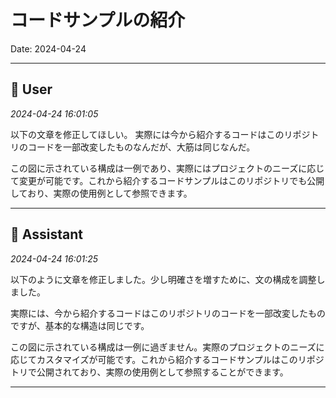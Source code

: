 # コードサンプルの紹介

Date: 2024-04-24

---

## 👤 User
*2024-04-24 16:01:05*

以下の文章を修正してほしい。
実際には今から紹介するコードはこのリポジトリのコードを一部改変したものなんだが、大筋は同じなんだ。

この図に示されている構成は一例であり、実際にはプロジェクトのニーズに応じて変更が可能です。これから紹介するコードサンプルはこのリポジトリでも公開しており、実際の使用例として参照できます。

---

## 🤖 Assistant
*2024-04-24 16:01:25*

以下のように文章を修正しました。少し明確さを増すために、文の構成を調整しました。

実際には、今から紹介するコードはこのリポジトリのコードを一部改変したものですが、基本的な構造は同じです。

この図に示されている構成は一例に過ぎません。実際のプロジェクトのニーズに応じてカスタマイズが可能です。これから紹介するコードサンプルはこのリポジトリで公開されており、実際の使用例として参照することができます。

---
